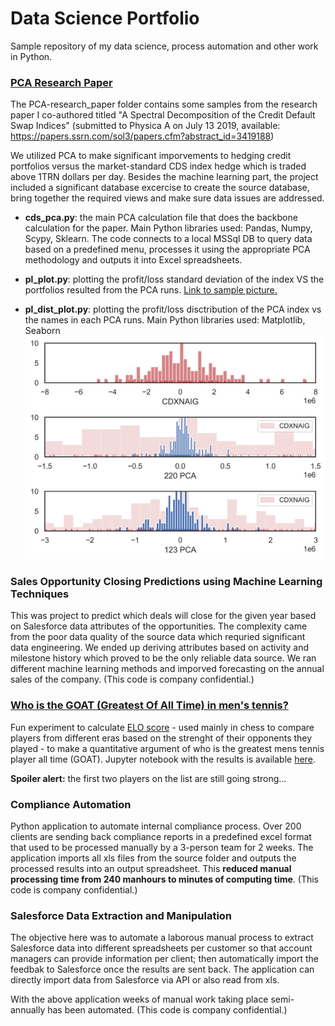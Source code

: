 # Data Science Portfolio
Sample repository of my data science, process automation and other work in Python.

### [PCA Research Paper](https://github.com/sinpe13/Data-Science-Portfolio/tree/master/PCA-research_paper)
The PCA-research_paper folder contains some samples from the research paper I co-authored titled "A Spectral Decomposition of the Credit Default Swap Indices" (submitted to Physica A on July 13 2019, available: https://papers.ssrn.com/sol3/papers.cfm?abstract_id=3419188)

We utilized PCA to make significant imporvements to hedging credit portfolios versus the market-standard CDS index hedge which is traded above 1TRN dollars per day. Besides the machine learning part, the project included a significant database excercise to create the source database, bring together the required views and make sure data issues are addressed.

  - **cds_pca.py**: the main PCA calculation file that does the backbone calculation for the paper. Main Python libraries used: Pandas, Numpy, Scypy, Sklearn. The code connects to a local MSSql DB to query data based on a predefined menu, processes it using the appropriate PCA methodology and outputs it into Excel spreadsheets.

  - **pl_plot.py**: plotting the profit/loss standard deviation of the index VS the portfolios resulted from the PCA runs. [Link to sample picture.](https://github.com/sinpe13/Data-Science-Portfolio/blob/master/PCA-research_paper/pl_plot.png)

  - **pl_dist_plot.py**: plotting the profit/loss disctribution of the PCA index vs the names in each PCA runs. Main Python libraries used: Matplotlib, Seaborn ![alt text](https://github.com/sinpe13/Data-Science-Portfolio/blob/master/PCA-research_paper/pl_dist_plot.png)

### Sales Opportunity Closing Predictions using Machine Learning Techniques

This was project to predict which deals will close for the given year based on Salesforce data attributes of the opportunities. The complexity came from the poor data quality of the source data which requried significant data engineering. We ended up deriving attributes based on activity and milestone history which proved to be the only reliable data source. We ran different machine learning methods and imporved forecasting on the annual sales of the company. (This code is company confidential.)

### [Who is the GOAT (Greatest Of All Time) in men's tennis?](https://github.com/sinpe13/ATP-dataset)

Fun experiment to calculate [ELO score](https://en.wikipedia.org/wiki/Elo_rating_system) - used mainly in chess to compare players from different eras based on the strenght of their opponents they played - to make a quantitative argument of who is the greatest mens tennis player all time (GOAT). Jupyter notebook with the results is available [here](https://github.com/sinpe13/ATP-dataset/blob/master/ATP%20dataset.ipynb).

**Spoiler alert:** the first two players on the list are still going strong...

### Compliance Automation

Python application to automate internal compliance process. Over 200 clients are sending back compliance reports in a predefined excel format that used to be processed manually by a 3-person team for 2 weeks. The application imports all xls files from the source folder and outputs the processed results into an output spreadsheet. This **reduced manual processing time from 240 manhours to minutes of computing time**. (This code is company confidential.)

### Salesforce Data Extraction and Manipulation

The objective here was to automate a laborous manual process to extract Salesforce data into different spreadsheets per customer so that account managers can provide information per client; then automatically import the feedbak to Salesforce once the results are sent back. The application can directly import data from Salesforce via API or also read from xls.

With the above application weeks of manual work taking place semi-annually has been automated. (This code is company confidential.)

